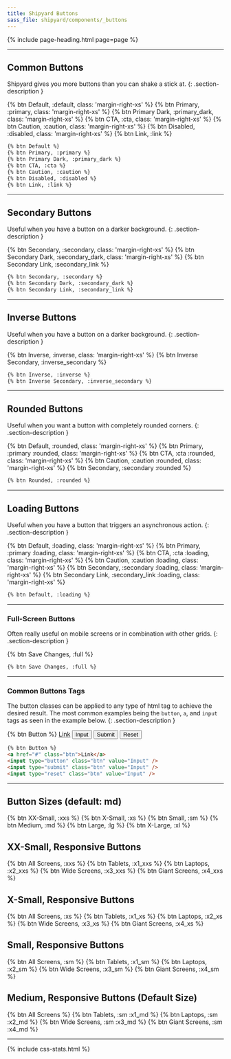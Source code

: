 ```yaml
---
title: Shipyard Buttons
sass_file: shipyard/components/_buttons
---
```


{% include page-heading.html page=page %}

---

## Common Buttons
Shipyard gives you more buttons than you can shake a stick at.
{: .section-description }

<div class="mb-20">
  {% btn Default, :default, class: 'margin-right-xs' %}
  {% btn Primary, :primary, class: 'margin-right-xs' %}
  {% btn Primary Dark, :primary_dark, class: 'margin-right-xs' %}
  {% btn CTA, :cta, class: 'margin-right-xs' %}
  {% btn Caution, :caution, class: 'margin-right-xs' %}
  {% btn Disabled, :disabled, class: 'margin-right-xs' %}
  {% btn Link, :link %}
</div>

```html
{% btn Default %}
{% btn Primary, :primary %}
{% btn Primary Dark, :primary_dark %}
{% btn CTA, :cta %}
{% btn Caution, :caution %}
{% btn Disabled, :disabled %}
{% btn Link, :link %}
```

---

## Secondary Buttons
Useful when you have a button on a darker background.
{: .section-description }

<div class="mb-20">
  {% btn Secondary, :secondary, class: 'margin-right-xs' %}
  {% btn Secondary Dark, :secondary_dark, class: 'margin-right-xs' %}
  {% btn Secondary Link, :secondary_link %}
</div>

```html
{% btn Secondary, :secondary %}
{% btn Secondary Dark, :secondary_dark %}
{% btn Secondary Link, :secondary_link %}
```

---

## Inverse Buttons
Useful when you have a button on a darker background.
{: .section-description }

<div class="box-secondary box-padding bg-gray-dark mb-20">
  {% btn Inverse, :inverse, class: 'margin-right-xs' %}
  {% btn Inverse Secondary, :inverse_secondary %}
</div>

```html
{% btn Inverse, :inverse %}
{% btn Inverse Secondary, :inverse_secondary %}
```

---

## Rounded Buttons
Useful when you want a button with completely rounded corners.
{: .section-description }

<div class="mb-20">
  {% btn Default, :rounded, class: 'margin-right-xs' %}
  {% btn Primary, :primary :rounded, class: 'margin-right-xs' %}
  {% btn CTA, :cta :rounded, class: 'margin-right-xs' %}
  {% btn Caution, :caution :rounded, class: 'margin-right-xs' %}
  {% btn Secondary, :secondary :rounded %}
</div>

```html
{% btn Rounded, :rounded %}
```

---

## Loading Buttons
Useful when you have a button that triggers an asynchronous action.
{: .section-description }

<div class="mb-20">
  {% btn Default, :loading, class: 'margin-right-xs' %}
  {% btn Primary, :primary :loading, class: 'margin-right-xs' %}
  {% btn CTA, :cta :loading, class: 'margin-right-xs' %}
  {% btn Caution, :caution :loading, class: 'margin-right-xs' %}
  {% btn Secondary, :secondary :loading, class: 'margin-right-xs' %}
  {% btn Secondary Link, :secondary_link :loading, class: 'margin-right-xs' %}
</div>

```html
{% btn Default, :loading %}
```

---

### Full-Screen Buttons
Often really useful on mobile screens or in combination with other grids.
{: .section-description }

<div class="mb-20">
  {% btn Save Changes, :full %}
</div>

```html
{% btn Save Changes, :full %}
```

---

### Common Buttons Tags
The button classes can be applied to any type of html tag to achieve the desired result. The most common examples being the `button`, `a`, and `input` tags as seen in the example below.
{: .section-description }

<div class="mb-30">
  {% btn Button %}
  <a href="#" class="btn">Link</a>
  <input type="button" class="btn" value="Input" />
  <input type="submit" class="btn" value="Submit" />
  <input type="reset" class="btn" value="Reset" />
</div>

```html
{% btn Button %}
<a href="#" class="btn">Link</a>
<input type="button" class="btn" value="Input" />
<input type="submit" class="btn" value="Input" />
<input type="reset" class="btn" value="Input" />
```

---

## Button Sizes (default: md)

<div class="box-padding align-center">
  {% btn XX-Small, :xxs %}
  {% btn X-Small, :xs %}
  {% btn Small, :sm %}
  {% btn Medium, :md %}
  {% btn Large, :lg %}
  {% btn X-Large, :xl %}
</div>

## XX-Small, Responsive Buttons
<div class="box-padding align-center">
  {% btn All Screens, :xxs %}
  {% btn Tablets, :x1_xxs %}
  {% btn Laptops, :x2_xxs %}
  {% btn Wide Screens, :x3_xxs %}
  {% btn Giant Screens, :x4_xxs %}
</div>

## X-Small, Responsive Buttons
<div class="box-padding align-center">
  {% btn All Screens, :xs %}
  {% btn Tablets, :x1_xs %}
  {% btn Laptops, :x2_xs %}
  {% btn Wide Screens, :x3_xs %}
  {% btn Giant Screens, :x4_xs %}
</div>

## Small, Responsive Buttons
<div class="box-padding align-center">
  {% btn All Screens, :sm %}
  {% btn Tablets, :x1_sm %}
  {% btn Laptops, :x2_sm %}
  {% btn Wide Screens, :x3_sm %}
  {% btn Giant Screens, :x4_sm %}
</div>

## Medium, Responsive Buttons (Default Size)
<div class="box-padding align-center">
  {% btn All Screens %}
  {% btn Tablets, :sm :x1_md %}
  {% btn Laptops, :sm :x2_md %}
  {% btn Wide Screens, :sm :x3_md %}
  {% btn Giant Screens, :sm :x4_md %}
</div>

---

{% include css-stats.html %}

